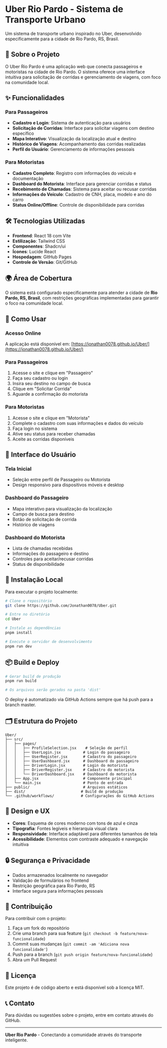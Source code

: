# Uber Rio Pardo - Sistema de Transporte Urbano

Um sistema de transporte urbano inspirado no Uber, desenvolvido especificamente para a cidade de Rio Pardo, RS, Brasil.

## 🚗 Sobre o Projeto

O Uber Rio Pardo é uma aplicação web que conecta passageiros e motoristas na cidade de Rio Pardo. O sistema oferece uma interface intuitiva para solicitação de corridas e gerenciamento de viagens, com foco na comunidade local.

## ✨ Funcionalidades

### Para Passageiros
- **Cadastro e Login**: Sistema de autenticação para usuários
- **Solicitação de Corridas**: Interface para solicitar viagens com destino específico
- **Mapa Interativo**: Visualização da localização atual e destino
- **Histórico de Viagens**: Acompanhamento das corridas realizadas
- **Perfil do Usuário**: Gerenciamento de informações pessoais

### Para Motoristas
- **Cadastro Completo**: Registro com informações do veículo e documentação
- **Dashboard do Motorista**: Interface para gerenciar corridas e status
- **Recebimento de Chamadas**: Sistema para aceitar ou recusar corridas
- **Informações do Veículo**: Cadastro de CNH, placa, modelo e ano do carro
- **Status Online/Offline**: Controle de disponibilidade para corridas

## 🛠️ Tecnologias Utilizadas

- **Frontend**: React 18 com Vite
- **Estilização**: Tailwind CSS
- **Componentes**: Shadcn/ui
- **Ícones**: Lucide React
- **Hospedagem**: GitHub Pages
- **Controle de Versão**: Git/GitHub

## 🌍 Área de Cobertura

O sistema está configurado especificamente para atender a cidade de **Rio Pardo, RS, Brasil**, com restrições geográficas implementadas para garantir o foco na comunidade local.

## 🚀 Como Usar

### Acesso Online
A aplicação está disponível em: [https://jonathan0078.github.io/Uber/](https://jonathan0078.github.io/Uber/)

### Para Passageiros
1. Acesse o site e clique em "Passageiro"
2. Faça seu cadastro ou login
3. Insira seu destino no campo de busca
4. Clique em "Solicitar Corrida"
5. Aguarde a confirmação do motorista

### Para Motoristas
1. Acesse o site e clique em "Motorista"
2. Complete o cadastro com suas informações e dados do veículo
3. Faça login no sistema
4. Ative seu status para receber chamadas
5. Aceite as corridas disponíveis

## 📱 Interface do Usuário

### Tela Inicial
- Seleção entre perfil de Passageiro ou Motorista
- Design responsivo para dispositivos móveis e desktop

### Dashboard do Passageiro
- Mapa interativo para visualização da localização
- Campo de busca para destino
- Botão de solicitação de corrida
- Histórico de viagens

### Dashboard do Motorista
- Lista de chamadas recebidas
- Informações do passageiro e destino
- Controles para aceitar/recusar corridas
- Status de disponibilidade

## 🔧 Instalação Local

Para executar o projeto localmente:

```bash
# Clone o repositório
git clone https://github.com/Jonathan0078/Uber.git

# Entre no diretório
cd Uber

# Instale as dependências
pnpm install

# Execute o servidor de desenvolvimento
pnpm run dev
```

## 📦 Build e Deploy

```bash
# Gerar build de produção
pnpm run build

# Os arquivos serão gerados na pasta 'dist'
```

O deploy é automatizado via GitHub Actions sempre que há push para a branch master.

## 🗂️ Estrutura do Projeto

```
Uber/
├── src/
│   ├── pages/
│   │   ├── ProfileSelection.jsx    # Seleção de perfil
│   │   ├── UserLogin.jsx          # Login do passageiro
│   │   ├── UserRegister.jsx       # Cadastro do passageiro
│   │   ├── UserDashboard.jsx      # Dashboard do passageiro
│   │   ├── DriverLogin.jsx        # Login do motorista
│   │   ├── DriverRegister.jsx     # Cadastro do motorista
│   │   └── DriverDashboard.jsx    # Dashboard do motorista
│   ├── App.jsx                    # Componente principal
│   └── main.jsx                   # Ponto de entrada
├── public/                        # Arquivos estáticos
├── dist/                         # Build de produção
└── .github/workflows/            # Configurações do GitHub Actions
```

## 🎨 Design e UX

- **Cores**: Esquema de cores moderno com tons de azul e cinza
- **Tipografia**: Fontes legíveis e hierarquia visual clara
- **Responsividade**: Interface adaptável para diferentes tamanhos de tela
- **Acessibilidade**: Elementos com contraste adequado e navegação intuitiva

## 🔒 Segurança e Privacidade

- Dados armazenados localmente no navegador
- Validação de formulários no frontend
- Restrição geográfica para Rio Pardo, RS
- Interface segura para informações pessoais

## 🤝 Contribuição

Para contribuir com o projeto:

1. Faça um fork do repositório
2. Crie uma branch para sua feature (`git checkout -b feature/nova-funcionalidade`)
3. Commit suas mudanças (`git commit -am 'Adiciona nova funcionalidade'`)
4. Push para a branch (`git push origin feature/nova-funcionalidade`)
5. Abra um Pull Request

## 📄 Licença

Este projeto é de código aberto e está disponível sob a licença MIT.

## 📞 Contato

Para dúvidas ou sugestões sobre o projeto, entre em contato através do GitHub.

---

**Uber Rio Pardo** - Conectando a comunidade através do transporte inteligente.

